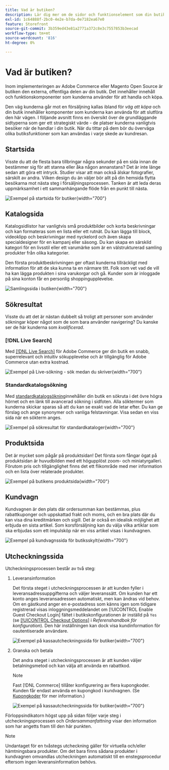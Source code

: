 ```yaml
---
title: Vad är butiken?
description: Lär dig mer om de sidor och funktionselement som din butik kan tillhandahålla som stöd för shoppingupplevelsen för dina kunder.
exl-id: 1c64888f-2bc0-4e2e-b7da-0e7182ea67e0
feature: Storefront
source-git-commit: 3b359ed43e81a2771a372c8e3c7557853b3eecad
workflow-type: tm+mt
source-wordcount: '816'
ht-degree: 0%

---
```


# Vad är butiken?

Inom implementeringen av Adobe Commerce eller Magento Open Source är butiken den externa, offentliga delen av din butik. Det innehåller innehåll och funktionskomponenter som kunderna använder för att handla och köpa.

Den väg kunderna går mot en försäljning kallas ibland för _väg att köpa_ och din butik innehåller komponenter som kunderna kan använda för att slutföra den här vägen. I följande avsnitt finns en översikt över de grundläggande sidtyperna som ger ett strategiskt värde - de platser kunderna vanligtvis besöker när de handlar i din butik. När du tittar på dem bör du överväga olika butiksfunktioner som kan användas i varje skede av kundresan.

## Startsida

Visste du att de flesta bara tillbringar några sekunder på en sida innan de bestämmer sig för att stanna eller åka någon annanstans? Det är inte länge sedan att göra ett intryck. Studier visar att man också älskar fotografier, särskilt av andra. Vilken design du än väljer bör allt på din hemsida flytta besökarna mot nästa steg i försäljningsprocessen. Tanken är att leda deras uppmärksamhet i ett sammanhängande flöde från en punkt till nästa.

![Exempel på startsida för butiker](./assets/storefront-homepage-full.png){width="700"}

## Katalogsida

Katalogsidlistor har vanligtvis små produktbilder och korta beskrivningar och kan formateras som en lista eller ett rutnät. Du kan lägga till block, videoklipp och beskrivningar med nyckelord och även skapa specialdesigner för en kampanj eller säsong. Du kan skapa en särskild kategori för en livsstil eller ett varumärke som är en välstrukturerad samling produkter från olika kategorier.

Den första produktbeskrivningen ger oftast kunderna tillräckligt med information för att de ska kunna ta en närmare titt. Folk som vet vad de vill ha kan lägga produkten i sina varukorgar och gå. Kunder som är inloggade på sina konton får en personlig shoppingupplevelse.

![Samlingssida i butiken](./assets/storefront-collection-page.png){width="700"}

## Sökresultat

Visste du att det är nästan dubbelt så troligt att personer som använder sökningar köper något som de som bara använder navigering? Du kanske ser de här kunderna som _kvalificerad_.

### [!DNL Live Search]

Med [[!DNL Live Search]](https://experienceleague.adobe.com/docs/commerce-merchant-services/live-search/overview.html) för Adobe Commerce ger din butik en snabb, superrelevant och intuitiv sökupplevelse och är tillgänglig för Adobe Commerce utan extra kostnad.

![Exempel på Live-sökning - sök medan du skriver](./assets/storefront-search-as-you-type.png){width="700"}

### Standardkatalogsökning

Med [standardkatalogsökning](../catalog/search.md)innehåller din butik en sökruta i det övre högra hörnet och en länk till avancerad sökning i sidfoten. Alla söktermer som kunderna skickar sparas så att du kan se exakt vad de letar efter. Du kan ge förslag och ange synonymer och vanliga felstavningar. Visa sedan en viss sida när en sökterm anges.

![Exempel på sökresultat för standardkataloger](./assets/storefront-search-results-page-full.png){width="700"}

## Produktsida

Det är mycket som pågår på produktsidan! Det första som fångar ögat på produktsidan är huvudbilden med ett högupplöst zoom- och miniatyrgalleri. Förutom pris och tillgänglighet finns det ett flikområde med mer information och en lista över relaterade produkter.

![Exempel på butikens produktsida](./assets/storefront-product-page-full-m.png){width="700"}

## Kundvagn

Kundvagnen är den plats där ordersumman kan bestämmas, plus rabattkuponger och uppskattad frakt och moms, och en bra plats där du kan visa dina kreditmärken och sigill. Det är också en idealisk möjlighet att erbjuda en sista artikel. Som korsförsäljning kan du välja vilka artiklar som ska erbjudas som ett impulsköp när en viss artikel visas i kundvagnen.

![Exempel på kundvagnssida för butiksskylt](./assets/storefront-cart-full.png){width="700"}

## Utcheckningssida

Utcheckningsprocessen består av två steg:

1. Leveransinformation

   Det första steget i utcheckningsprocessen är att kunden fyller i leveransadressuppgifterna och väljer leveranssätt. Om kunden har ett konto anges leveransadressen automatiskt, men kan ändras vid behov.
Om en gästkund anger en e-postadress som känns igen som tidigare registrerad visas inloggningsmeddelandet om [!UICONTROL Enable Guest Checkout Login] fältet i butikskonfigurationen är inställd på `Yes` (se [[!UICONTROL Checkout Options]](../configuration-reference/sales/checkout.md#checkout-options) i _Referenshandbok för konfiguration_). Den här inställningen kan dock visa kundinformation för oautentiserade användare.

   ![Exempel på kassautcheckningssida för butiker](./assets/storefront-checkout-shipping-full.png){width="700"}

1. Granska och betala

   Det andra steget i utcheckningsprocessen är att kunden väljer betalningsmetod och kan välja att använda en rabattkod.

   >[!NOTE]
   >
   >Fast [!DNL Commerce] tillåter konfigurering av flera kupongkoder. Kunden får endast använda en kupongkod i kundvagnen. (Se [Kupongkoder](../merchandising-promotions/price-rules-cart-coupon.md#coupon-codes) för mer information.)

   ![Exempel på kassautcheckningssida för butiker](./assets/storefront-checkout-payment-full.png){width="700"}

Förloppsindikatorn högst upp på sidan följer varje steg i utcheckningsprocessen och _Ordersammanfattning_ visar den information som har angetts fram till den här punkten.

>[!NOTE]
>
>Undantaget för en tvåstegs utcheckning gäller för virtuella och/eller hämtningsbara produkter. Om det bara finns sådana produkter i kundvagnen omvandlas utcheckningen automatiskt till en enstegsprocedur eftersom ingen leveransinformation behövs.
